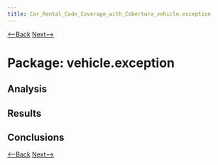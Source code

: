```yaml
---
title: Car_Rental_Code_Coverage_with_Cobertura_vehicle.exception
---
```

[<--Back]({{_site.pagesurl}}/Car_Rental_Code_Coverage_with_Cobertura_vehicle.type)  [Next-->]({{_site.pagesurl}}/Car_Rental_Code_Coverage_with_Cobertura_vehicle.configuration)

# Package: vehicle.exception

## Analysis

## Results

## Conclusions


[<--Back]({{_site.pagesurl}}/Car_Rental_Code_Coverage_with_Cobertura_vehicle.type)  [Next-->]({{_site.pagesurl}}/Car_Rental_Code_Coverage_with_Cobertura_vehicle.configuration)
